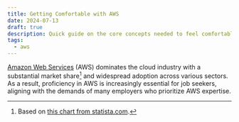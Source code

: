 ```yaml
---
title: Getting Comfortable with AWS
date: 2024-07-13
draft: true
description: Quick guide on the core concepts needed to feel comfortable in AWS
tags:
  - aws
---
```


[Amazon Web Services](https://aws.amazon.com/) (AWS) dominates the cloud industry with a substantial market share[^1] and widespread adoption across various sectors.
As a result, proficiency in AWS is increasingly essential for job seekers, aligning with the demands of many employers who prioritize AWS expertise.

[^1]: Based on [this chart from statista.com](https://www.statista.com/chart/18819/worldwide-market-share-of-leading-cloud-infrastructure-service-providers/).
